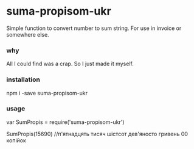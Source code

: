 # suma-propisom-ukr

Simple function to convert number to sum string. For use in invoice or somewhere else.

### why

All I could find was a crap. So I just made it myself.

### installation

npm i -save suma-propisom-ukr

### usage

var SumPropis = require('suma-propisom-ukr')

SumPropis(15690) //п'ятнадцять тисяч шістсот дев'яносто гривень 00 копійок